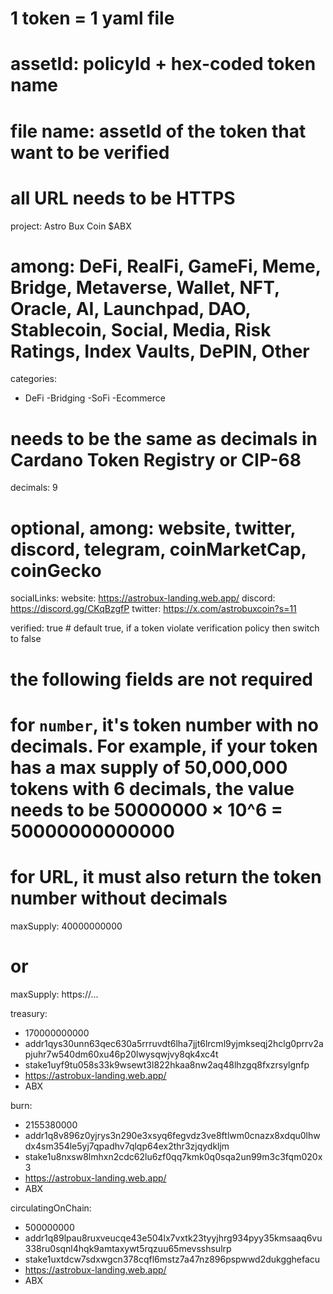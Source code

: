 # 1 token = 1 yaml file
# assetId: policyId + hex-coded token name
# file name: assetId of the token that want to be verified
# all URL needs to be HTTPS

project: Astro Bux Coin $ABX

# among: DeFi, RealFi, GameFi, Meme, Bridge, Metaverse, Wallet, NFT, Oracle, AI, Launchpad, DAO, Stablecoin, Social, Media, Risk Ratings, Index Vaults, DePIN, Other
categories:
  - DeFi -Bridging -SoFi -Ecommerce 

# needs to be the same as decimals in Cardano Token Registry or CIP-68
decimals: 9

# optional, among: website, twitter, discord, telegram, coinMarketCap, coinGecko
socialLinks:
  website: https://astrobux-landing.web.app/
  discord: https://discord.gg/CKqBzgfP
  twitter: https://x.com/astrobuxcoin?s=11

verified: true # default true, if a token violate verification policy then switch to false

# the following fields are not required
# for `number`, it's token number with no decimals. For example, if your token has a max supply of 50,000,000 tokens with 6 decimals, the value needs to be 50000000 × 10^6 = 50000000000000
# for URL, it must also return the token number without decimals
maxSupply: 40000000000
# or
maxSupply: https://...

treasury:
  - 170000000000
  - addr1qys30unn63qec630a5rrruvdt6lha7jjt6lrcml9yjmkseqj2hclg0prrv2apjuhr7w540dm60xu46p20lwysqwjvy8qk4xc4t
  - stake1uyf9tu058s33k9wsewt3l822hkaa8nw2aq48lhzgq8fxzrsylgnfp
  - https://astrobux-landing.web.app/
  - ABX

burn:
  - 2155380000
  - addr1q8v896z0yjrys3n290e3xsyq6fegvdz3ve8ftlwm0cnazx8xdqu0lhwdx4sm354le5yj7qpadhv7qlqp64ex2thr3zjqydkljm
  - stake1u8nxsw8lmhxn2cdc62lu6zf0qq7kmk0q0sqa2un99m3c3fqm020x3
  - https://astrobux-landing.web.app/
  - ABX

circulatingOnChain:
  - 500000000
  - addr1q89lpau8ruxveucqe43e504lx7vxtk23tyyjhrg934pyy35kmsaaq6vu338ru0sqnl4hqk9amtaxywt5rqzuu65mevsshsulrp
  - stake1uxtdcw7sdxwgcn378cqfl6mstz7a47nz896pspwwd2dukgghefacu
  - https://astrobux-landing.web.app/
  - ABX